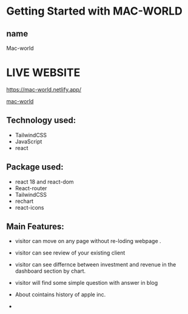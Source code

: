# Getting Started with MAC-WORLD

## name

Mac-world

#  LIVE WEBSITE 


https://mac-world.netlify.app/


[mac-world](https://mac-world.netlify.app/)


## Technology used:

- TailwindCSS
- JavaScript
- react

## Package used:

- react 18 and react-dom
- React-router
- TailwindCSS
- rechart
- react-icons


## Main Features:

- visitor can move on any page without re-loding webpage .

- visitor can see review of your existing client

- visitor can see differnce between investment and revenue in the dashboard section by chart.

- visitor will find some simple question with answer in blog

- About cointains history of apple inc.
-